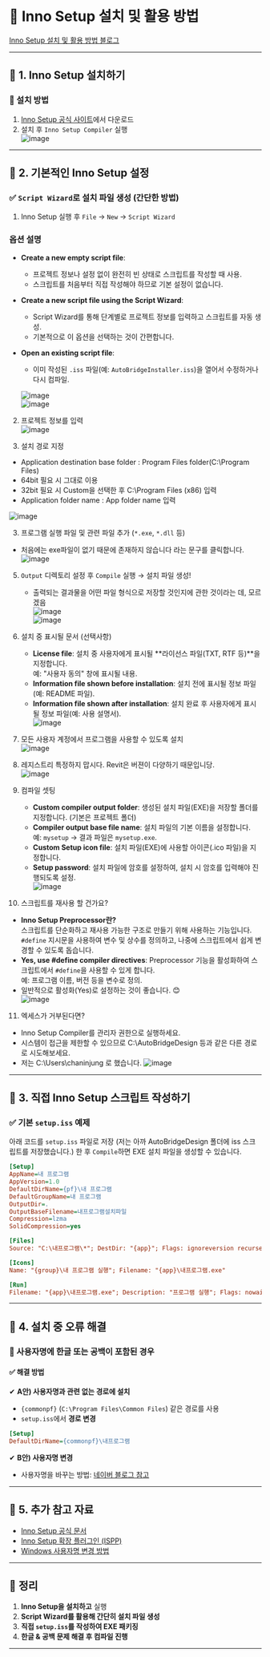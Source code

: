 # 📌 Inno Setup 설치 및 활용 방법

[Inno Setup 설치 및 활용 방법 블로그](https://naakjii.tistory.com/99)

---

## 🔹 1. Inno Setup 설치하기
### 🔹 설치 방법
1. [Inno Setup 공식 사이트](https://jrsoftware.org/isinfo.php)에서 다운로드  
2. 설치 후 `Inno Setup Compiler` 실행  
   ![image](https://github.com/user-attachments/assets/790247ca-2c1c-45c9-8649-fe6f54c6f280)

---

## 🔹 2. 기본적인 Inno Setup 설정
### ✅ `Script Wizard`로 설치 파일 생성 (간단한 방법)
1. Inno Setup 실행 후 `File` → `New` → `Script Wizard`

### **옵션 설명**
- **Create a new empty script file**:  
  - 프로젝트 정보나 설정 없이 완전히 빈 상태로 스크립트를 작성할 때 사용.  
  - 스크립트를 처음부터 직접 작성해야 하므로 기본 설정이 없습니다.

- **Create a new script file using the Script Wizard**:  
  - Script Wizard를 통해 단계별로 프로젝트 정보를 입력하고 스크립트를 자동 생성.  
  - 기본적으로 이 옵션을 선택하는 것이 간편합니다.

- **Open an existing script file**:  
  - 이미 작성된 `.iss` 파일(예: `AutoBridgeInstaller.iss`)을 열어서 수정하거나 다시 컴파일.

   ![image](https://github.com/user-attachments/assets/88ed5f1e-6e0e-48eb-8755-7fe126bcc0a8)  
   ![image](https://github.com/user-attachments/assets/8d558af3-66ee-404f-afa2-1bc8844f5b06)

2. 프로젝트 정보를 입력  
   ![image](https://github.com/user-attachments/assets/b35b4bd2-ad45-47e1-a5a4-9fb38b9e7e11)

3. 설치 경로 지정
- Application destination base folder : Program Files folder(C:\Program Files)
- 64bit 필요 시 그대로 이용
- 32bit 필요 시 Custom을 선택한 후 C:\Program Files (x86) 입력
- Application folder name : App folder name 입력

![image](https://github.com/user-attachments/assets/24ebad54-fe55-485a-8d86-b9b087826168)


3. 프로그램 실행 파일 및 관련 파일 추가 (`*.exe`, `*.dll` 등)
- 처음에는 exe파일이 없기 때문에 존재하지 않습니다 라는 문구를 클릭합니다.
![image](https://github.com/user-attachments/assets/cf2167f6-1d76-4d72-902a-95e6339979f5)


5. `Output` 디렉토리 설정 후 `Compile` 실행 → 설치 파일 생성!  
   - 출력되는 결과물을 어떤 파일 형식으로 저장할 것인지에 관한 것이라는 데, 모르겠음  
   ![image](https://github.com/user-attachments/assets/77d32d14-2d49-4018-894d-3404461b743f)  
   ![image](https://github.com/user-attachments/assets/7db4ebc6-aac8-4363-8800-c39aea409a31)

6. 설치 중 표시될 문서 (선택사항)  
   - **License file**: 설치 중 사용자에게 표시될 **라이선스 파일(TXT, RTF 등)**을 지정합니다.  
     예: "사용자 동의" 창에 표시될 내용.  
   - **Information file shown before installation**: 설치 전에 표시될 정보 파일(예: README 파일).  
   - **Information file shown after installation**: 설치 완료 후 사용자에게 표시될 정보 파일(예: 사용 설명서).  
   ![image](https://github.com/user-attachments/assets/6226ae9a-2961-42b1-8feb-9e876f532579)

7. 모든 사용자 계정에서 프로그램을 사용할 수 있도록 설치  
   ![image](https://github.com/user-attachments/assets/1e2f08a8-8014-441b-ae79-29ef3653fee9)

8. 레지스트리 특정하지 맙시다. Revit은 버젼이 다양하기 때문입니당.  
   ![image](https://github.com/user-attachments/assets/19bc5a8b-9462-4d57-99b8-3417ccd2efbe)

9. 컴파일 셋팅  
   - **Custom compiler output folder**: 생성된 설치 파일(EXE)을 저장할 폴더를 지정합니다. (기본은 프로젝트 폴더)  
   - **Compiler output base file name**: 설치 파일의 기본 이름을 설정합니다.  
     예: `mysetup` → 결과 파일은 `mysetup.exe`.  
   - **Custom Setup icon file**: 설치 파일(EXE)에 사용할 아이콘(.ico 파일)을 지정합니다.  
   - **Setup password**: 설치 파일에 암호를 설정하여, 설치 시 암호를 입력해야 진행되도록 설정.  
   ![image](https://github.com/user-attachments/assets/ebd4db9c-1b1e-465d-904d-bd15667deb71)

10. 스크립트를 재사용 할 건가요?  
   - **Inno Setup Preprocessor란?**  
     스크립트를 단순화하고 재사용 가능한 구조로 만들기 위해 사용하는 기능입니다.  
     `#define` 지시문을 사용하여 변수 및 상수를 정의하고, 나중에 스크립트에서 쉽게 변경할 수 있도록 돕습니다.  
   - **Yes, use #define compiler directives**: Preprocessor 기능을 활성화하여 스크립트에서 `#define`을 사용할 수 있게 합니다.  
     예: 프로그램 이름, 버전 등을 변수로 정의.  
   - 일반적으로 활성화(Yes)로 설정하는 것이 좋습니다. 😊  
   ![image](https://github.com/user-attachments/assets/c044f280-f2d2-4db2-94b3-41d4deb1d756)

11. 엑세스가 거부된다면?
- Inno Setup Compiler를 관리자 권한으로 실행하세요.
- 시스템이 접근을 제한할 수 있으므로 C:\AutoBridgeDesign 등과 같은 다른 경로로 시도해보세요.
- 저는 C:\Users\chaninjung 로 했습니다.
![image](https://github.com/user-attachments/assets/16116e78-2f2a-413c-a0a5-463e08162a77)


---

## 🔹 3. 직접 Inno Setup 스크립트 작성하기
### ✅ 기본 `setup.iss` 예제
아래 코드를 `setup.iss` 파일로 저장 (저는 아까 AutoBridgeDesign 폴더에 iss 스크립트를 저장했습니다.) 한 후 `Compile`하면 EXE 설치 파일을 생성할 수 있습니다.

```ini
[Setup]
AppName=내 프로그램
AppVersion=1.0
DefaultDirName={pf}\내 프로그램
DefaultGroupName=내 프로그램
OutputDir=.
OutputBaseFilename=내프로그램설치파일
Compression=lzma
SolidCompression=yes

[Files]
Source: "C:\내프로그램\*"; DestDir: "{app}"; Flags: ignoreversion recursesubdirs

[Icons]
Name: "{group}\내 프로그램 실행"; Filename: "{app}\내프로그램.exe"

[Run]
Filename: "{app}\내프로그램.exe"; Description: "프로그램 실행"; Flags: nowait postinstall skipifsilent
```

---

## 🔹 4. 설치 중 오류 해결
### 🚨 사용자명에 한글 또는 공백이 포함된 경우
#### ✅ 해결 방법
✔ **A안) 사용자명과 관련 없는 경로에 설치**  
- `{commonpf}` (`C:\Program Files\Common Files`) 같은 경로를 사용  
- `setup.iss`에서 **경로 변경**  
  
```ini
[Setup]
DefaultDirName={commonpf}\내프로그램
```

✔ **B안) 사용자명 변경**  
- 사용자명을 바꾸는 방법: [네이버 블로그 참고](https://blog.naver.com/rkdalstj7504/222173490548)

---

## 🔹 5. 추가 참고 자료
- [Inno Setup 공식 문서](https://jrsoftware.org/ishelp/index.php)
- [Inno Setup 확장 플러그인 (ISPP)](https://jrsoftware.org/ispphelp/index.php)
- [Windows 사용자명 변경 방법](https://blog.naver.com/rkdalstj7504/222173490548)

---

## 📌 정리
1. **Inno Setup을 설치하고** 실행  
2. **Script Wizard를 활용해 간단히 설치 파일 생성**  
3. **직접 `setup.iss`를 작성하여 EXE 패키징**  
4. **한글 & 공백 문제 해결 후 컴파일 진행**  

---
